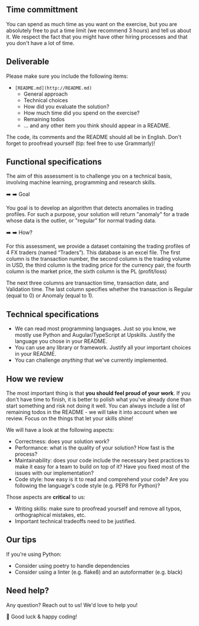 ## Time committment

You can spend as much time as you want on the exercise, but you are absolutely free to put a time limit (we recommend 3 hours) and tell us about it. We respect the fact that you might have other hiring processes and that you don't have a lot of time.

## Deliverable

Please make sure you include the following items:

- `[README.md](http://README.md)`
    - General approach
    - Technical choices
    - How did you evaluate the solution?
    - How much time did you spend on the exercise?
    - Remaining todos
    - ... and any other item you think should appear in a README.

The code, its comments and the README should all be in English. Don't forget to proofread yourself (tip: feel free to use Grammarly)!

## Functional specifications

The aim of this assessment is to challenge you on a technical basis, involving machine learning, programming and research skills.

➡️  ➡️ Goal

You goal is to develop an algorithm that detects anomalies in trading profiles. For such a purpose, your solution will return "anomaly" for a trade whose data is the outlier, or "regular" for normal trading data.

➡️  ➡️ How?

For this assessment, we provide a dataset containing the trading profiles of 4 FX traders (named “Traders”). This database is an excel file. The first column is the transaction number, the second column is the trading volume in USD, the third column is the trading price for the currency pair, the fourth column is the market price, the sixth column is the PL (profit/loss)

The next three columns are transaction time, transaction date, and Validation time. The last column specifies whether the transaction is Regular (equal to 0) or Anomaly (equal to 1).

## Technical specifications

- We can read most programming languages. Just so you know, we mostly use Python and Augular/TypeScript at Upskills. Justify the language you chose in your README.
- You can use any library or framework. Justify all your important choices in your README.
- You can challenge *anything* that we've currently implemented.

## How we review

The most important thing is that **you should feel proud of your work**. If you don't have time to finish, it is better to polish what you've already done than start something and risk not doing it well. You can always include a list of remaining todos in the README - we will take it into account when we review. Focus on the things that let your skills shine!

We will have a look at the following aspects:

- Correctness: does your solution work?
- Performance: what is the quality of your solution? How fast is the process?
- Maintainability: does your code include the necessary best practices to make it easy for a team to build on top of it? Have you fixed most of the issues with our implementation?
- Code style: how easy is it to read and comprehend your code? Are you following the language's code style (e.g. PEP8 for Python)?

Those aspects are **critical** to us:

- Writing skills: make sure to proofread yourself and remove all typos, orthographical mistakes, etc.
- Important technical tradeoffs need to be justified.

## Our tips

If you're using Python:

- Consider using poetry to handle dependencies
- Consider using a linter (e.g. flake8) and an autoformatter (e.g. black)

## Need help?

Any question? Reach out to us! We'd love to help you!

🚀  Good luck & happy coding!